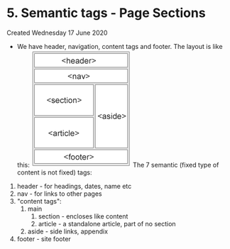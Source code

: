 # 5. Semantic tags - Page Sections

Created Wednesday 17 June 2020

- We have header, navigation, content tags and footer. The layout is like this:
  ![](/assets/5_Semantic_tags_-_Page_Sections-image-1.png)
  The 7 semantic (fixed type of content is not fixed) tags:
1. header - for headings, dates, name etc
2. nav - for links to other pages
3. "content tags":
   1. main
      1. section - encloses like content
      2. article - a standalone article, part of no section
   2. aside - side links, appendix
4. footer - site footer
